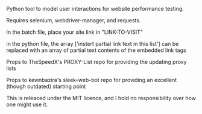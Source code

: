 Python tool to model user interactions for website performance testing.

Requires selenium, webdriver-manager, and requests.

In the batch file, place your site link in "LINK-TO-VISIT"

in the python file, the array ['instert partial link text in this list'] can be replaced with an array of partial text contents of the embedded link <a> tags

Props to TheSpeedX's PROXY-List repo for providing the updating proxy lists

Props to kevinbazira's sleek-web-bot repo for providing an excellent (though outdated) starting point

This is releaced under the MIT licence, and I hold no responsibility over how one might use it. 
